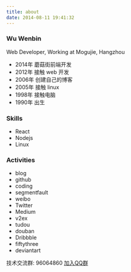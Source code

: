 ```yaml
---
title: about
date: 2014-08-11 19:41:32
---
```


### Wu Wenbin

Web Developer, Working at Mogujie, Hangzhou

- 2014年 蘑菇街前端开发
- 2012年 接触 web 开发
- 2006年 创建自己的博客
- 2005年 接触 linux
- 1998年 接触电脑
- 1990年 出生

### Skills

- React
- Nodejs
- Linux

### Activities

- blog
- github
- coding
- segmentfault
- weibo
- Twitter
- Medium
- v2ex
- tudou
- douban
- Dribbble
- fiftythree
- deviantart

<p>技术交流群: 96064860 <a target="_blank" href="http://shang.qq.com/wpa/qunwpa?idkey=9991552831087999f1df607580ce56ebee83785de66d9f91c364892f9197c4b7">加入QQ群</a></p>
